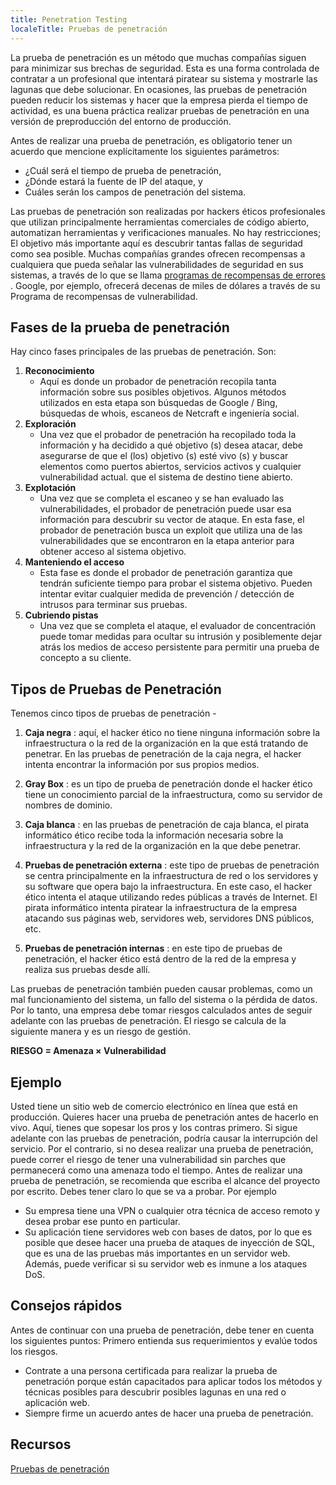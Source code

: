 ```yaml
---
title: Penetration Testing
localeTitle: Pruebas de penetración
---
```

La prueba de penetración es un método que muchas compañías siguen para minimizar sus brechas de seguridad. Esta es una forma controlada de contratar a un profesional que intentará piratear su sistema y mostrarle las lagunas que debe solucionar. En ocasiones, las pruebas de penetración pueden reducir los sistemas y hacer que la empresa pierda el tiempo de actividad, es una buena práctica realizar pruebas de penetración en una versión de preproducción del entorno de producción.

Antes de realizar una prueba de penetración, es obligatorio tener un acuerdo que mencione explícitamente los siguientes parámetros:

*   ¿Cuál será el tiempo de prueba de penetración,
*   ¿Dónde estará la fuente de IP del ataque, y
*   Cuáles serán los campos de penetración del sistema.

Las pruebas de penetración son realizadas por hackers éticos profesionales que utilizan principalmente herramientas comerciales de código abierto, automatizan herramientas y verificaciones manuales. No hay restricciones; El objetivo más importante aquí es descubrir tantas fallas de seguridad como sea posible. Muchas compañías grandes ofrecen recompensas a cualquiera que pueda señalar las vulnerabilidades de seguridad en sus sistemas, a través de lo que se llama [programas de recompensas de errores](https://en.wikipedia.org/wiki/Bug_bounty_program) . Google, por ejemplo, ofrecerá decenas de miles de dólares a través de su Programa de recompensas de vulnerabilidad.

## Fases de la prueba de penetración

Hay cinco fases principales de las pruebas de penetración. Son:

1.  **Reconocimiento**
    *   Aquí es donde un probador de penetración recopila tanta información sobre sus posibles objetivos. Algunos métodos utilizados en esta etapa son búsquedas de Google / Bing, búsquedas de whois, escaneos de Netcraft e ingeniería social.
2.  **Exploración**
    *   Una vez que el probador de penetración ha recopilado toda la información y ha decidido a qué objetivo (s) desea atacar, debe asegurarse de que el (los) objetivo (s) esté vivo (s) y buscar elementos como puertos abiertos, servicios activos y cualquier vulnerabilidad actual. que el sistema de destino tiene abierto.
3.  **Explotación**
    *   Una vez que se completa el escaneo y se han evaluado las vulnerabilidades, el probador de penetración puede usar esa información para descubrir su vector de ataque. En esta fase, el probador de penetración busca un exploit que utiliza una de las vulnerabilidades que se encontraron en la etapa anterior para obtener acceso al sistema objetivo.
4.  **Manteniendo el acceso**
    *   Esta fase es donde el probador de penetración garantiza que tendrán suficiente tiempo para probar el sistema objetivo. Pueden intentar evitar cualquier medida de prevención / detección de intrusos para terminar sus pruebas.
5.  **Cubriendo pistas**
    *   Una vez que se completa el ataque, el evaluador de concentración puede tomar medidas para ocultar su intrusión y posiblemente dejar atrás los medios de acceso persistente para permitir una prueba de concepto a su cliente.

## Tipos de Pruebas de Penetración

Tenemos cinco tipos de pruebas de penetración -

1.  **Caja negra** : aquí, el hacker ético no tiene ninguna información sobre la infraestructura o la red de la organización en la que está tratando de penetrar. En las pruebas de penetración de la caja negra, el hacker intenta encontrar la información por sus propios medios.
    
2.  **Gray Box** : es un tipo de prueba de penetración donde el hacker ético tiene un conocimiento parcial de la infraestructura, como su servidor de nombres de dominio.
    
3.  **Caja blanca** : en las pruebas de penetración de caja blanca, el pirata informático ético recibe toda la información necesaria sobre la infraestructura y la red de la organización en la que debe penetrar.
    
4.  **Pruebas de penetración externa** : este tipo de pruebas de penetración se centra principalmente en la infraestructura de red o los servidores y su software que opera bajo la infraestructura. En este caso, el hacker ético intenta el ataque utilizando redes públicas a través de Internet. El pirata informático intenta piratear la infraestructura de la empresa atacando sus páginas web, servidores web, servidores DNS públicos, etc.
    
5.  **Pruebas de penetración internas** : en este tipo de pruebas de penetración, el hacker ético está dentro de la red de la empresa y realiza sus pruebas desde allí.
    

Las pruebas de penetración también pueden causar problemas, como un mal funcionamiento del sistema, un fallo del sistema o la pérdida de datos. Por lo tanto, una empresa debe tomar riesgos calculados antes de seguir adelante con las pruebas de penetración. El riesgo se calcula de la siguiente manera y es un riesgo de gestión.

**RIESGO = Amenaza × Vulnerabilidad**

## Ejemplo

Usted tiene un sitio web de comercio electrónico en línea que está en producción. Quieres hacer una prueba de penetración antes de hacerlo en vivo. Aquí, tienes que sopesar los pros y los contras primero. Si sigue adelante con las pruebas de penetración, podría causar la interrupción del servicio. Por el contrario, si no desea realizar una prueba de penetración, puede correr el riesgo de tener una vulnerabilidad sin parches que permanecerá como una amenaza todo el tiempo. Antes de realizar una prueba de penetración, se recomienda que escriba el alcance del proyecto por escrito. Debes tener claro lo que se va a probar. Por ejemplo

*   Su empresa tiene una VPN o cualquier otra técnica de acceso remoto y desea probar ese punto en particular.
*   Su aplicación tiene servidores web con bases de datos, por lo que es posible que desee hacer una prueba de ataques de inyección de SQL, que es una de las pruebas más importantes en un servidor web. Además, puede verificar si su servidor web es inmune a los ataques DoS.

## Consejos rápidos

Antes de continuar con una prueba de penetración, debe tener en cuenta los siguientes puntos: Primero entienda sus requerimientos y evalúe todos los riesgos.

*   Contrate a una persona certificada para realizar la prueba de penetración porque están capacitados para aplicar todos los métodos y técnicas posibles para descubrir posibles lagunas en una red o aplicación web.
*   Siempre firme un acuerdo antes de hacer una prueba de penetración.

## Recursos

[Pruebas de penetración](https://en.wikipedia.org/wiki/Penetration_test)